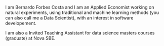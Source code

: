 I am Bernardo Forbes Costa and I am an Applied Economist working on natural experiments, using traditional and machine learning methods (you can also call me a Data Scientist), with an interest in software developement. 

I am also a Invited Teaching Assistant for data science masters courses (graduate) at Nova SBE.
